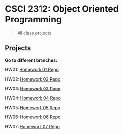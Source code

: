 # CSCI 2312: Object Oriented Programming

> All class projects

## Projects

**Go to different branches:**

HW01: [Homework 01 Repo](https://github.com/prinnpy/object_oriented_pro/tree/HW01)

HW02: [Homework 02 Repo](https://github.com/prinnpy/object_oriented_pro/tree/HW02)

HW03: [Homework 03 Repo](https://github.com/prinnpy/object_oriented_pro/tree/HW03)

HW04: [Homework 04 Repo](https://github.com/prinnpy/object_oriented_pro/tree/HW04)

HW05: [Homework 05 Repo](https://github.com/prinnpy/object_oriented_pro/tree/HW05)

HW06: [Homework 06 Repo](https://github.com/prinnpy/object_oriented_pro/tree/HW06)

HW07: [Homework 07 Repo](https://github.com/prinnpy/object_oriented_pro/tree/HW07)


